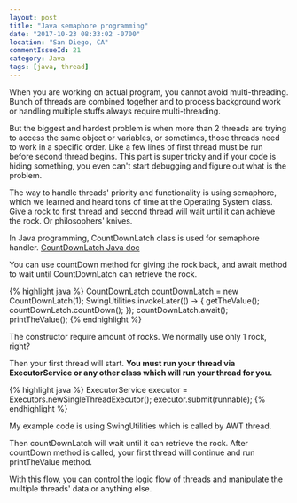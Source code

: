 ```yaml
---
layout: post
title: "Java semaphore programming"
date: "2017-10-23 08:33:02 -0700"
location: "San Diego, CA"
commentIssueId: 21
category: Java
tags: [java, thread]
---
```


When you are working on actual program, you cannot avoid multi-threading. Bunch of threads are combined together and to process background work or handling multiple stuffs always require multi-threading.

But the biggest and hardest problem is when more than 2 threads are trying to access the same object or variables, or sometimes, those threads need to work in a specific order. Like a few lines of first thread must be run before second thread begins. This part is super tricky and if your code is hiding something, you even can't start debugging and figure out what is the problem.

The way to handle threads' priority and functionality is using semaphore, which we learned and heard tons of time at the Operating System class. Give a rock to first thread and second thread will wait until it can achieve the rock. Or philosophers' knives.

In Java programming, CountDownLatch class is used for semaphore handler. [CountDownLatch Java doc](http://docs.oracle.com/javase/8/docs/api//java/util/concurrent/CountDownLatch.html)

You can use countDown method for giving the rock back, and await method to wait until CountDownLatch can retrieve the rock.

{% highlight java %}
CountDownLatch countDownLatch = new CountDownLatch(1);
SwingUtilities.invokeLater(() -> {
    getTheValue();
    countDownLatch.countDown();
});
countDownLatch.await();
printTheValue();
{% endhighlight %}

The constructor require amount of rocks. We normally use only 1 rock, right?

Then your first thread will start. **You must run your thread via ExecutorService or any other class which will run your thread for you.**

{% highlight java %}
ExecutorService executor = Executors.newSingleThreadExecutor();
executor.submit(runnable);
{% endhighlight %}

My example code is using SwingUtilities which is called by AWT thread.

Then countDownLatch will wait until it can retrieve the rock. After countDown method is called, your first thread will continue and run printTheValue method.

With this flow, you can control the logic flow of threads and manipulate the multiple threads' data or anything else.
